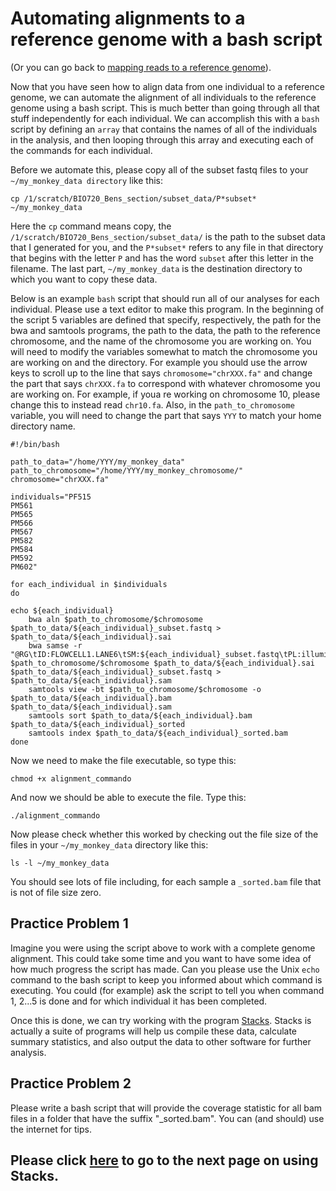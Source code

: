 # Automating alignments to a reference genome with a bash script

(Or you can go back to [mapping reads to a reference genome](https://github.com/evansbenj/BIO720/blob/master/2_Lecture_2_reference_genomes_and_read_mapping.md)).

Now that you have seen how to align data from one individual to a reference genome, we can automate the alignment of all individuals to the reference genome using a bash script. This is much better than going through all that stuff independently for each individual. We can accomplish this with a `bash` script by defining an `array` that contains the names of all of the individuals in the analysis, and then looping through this array and executing each of the commands for each individual.

Before we automate this, please copy all of the subset fastq files to your `~/my_monkey_data directory` like this:

`cp /1/scratch/BIO720_Bens_section/subset_data/P*subset* ~/my_monkey_data`

Here the `cp` command means copy, the `/1/scratch/BIO720_Bens_section/subset_data/` is the path to the subset data that I generated for you, and the `P*subset*` refers to any file in that directory that begins with the letter `P` and has the word `subset` after this letter in the filename. The last part, `~/my_monkey_data` is the destination directory to which you want to copy these data.

Below is an example `bash` script that should run all of our analyses for each individual.  Please use a text editor to make this program.  In the beginning of the script 5 variables are defined that specify, respectively, the path for the bwa and samtools programs, the path to the data, the path to the reference chromosome, and the name of the chromosome you are working on. You will need to modify the variables somewhat to match the chromosome you are working on and the directory. For example you should use the arrow keys to scroll up to the line that says `chromosome="chrXXX.fa"` and change the part that says `chrXXX.fa` to correspond with whatever chromosome you are working on.  For example, if youa re working on chromosome 10, please change this to instead read `chr10.fa`. Also, in the `path_to_chromosome` variable, you will need to change the part that says `YYY` to match your home directory name.



```
#!/bin/bash                                                                                                                  

path_to_data="/home/YYY/my_monkey_data"
path_to_chromosome="/home/YYY/my_monkey_chromosome/"
chromosome="chrXXX.fa"

individuals="PF515
PM561
PM565
PM566
PM567
PM582
PM584
PM592
PM602"

for each_individual in $individuals
do

echo ${each_individual}
    bwa aln $path_to_chromosome/$chromosome $path_to_data/${each_individual}_subset.fastq > $path_to_data/${each_individual}.sai
    bwa samse -r "@RG\tID:FLOWCELL1.LANE6\tSM:${each_individual}_subset.fastq\tPL:illumina" $path_to_chromosome/$chromosome $path_to_data/${each_individual}.sai $path_to_data/${each_individual}_subset.fastq > $path_to_data/${each_individual}.sam
    samtools view -bt $path_to_chromosome/$chromosome -o $path_to_data/${each_individual}.bam $path_to_data/${each_individual}.sam
    samtools sort $path_to_data/${each_individual}.bam $path_to_data/${each_individual}_sorted
    samtools index $path_to_data/${each_individual}_sorted.bam
done

```



Now we need to make the file executable, so type this:

`chmod +x alignment_commando`

And now we should be able to execute the file.  Type this:

`./alignment_commando`

Now please check whether this worked by checking out the file size of the files in your `~/my_monkey_data` directory like this:

`ls -l ~/my_monkey_data`

You should see lots of file including, for each sample a `_sorted.bam` file that is not of file size zero.

## Practice Problem 1

Imagine you were using the script above to work with a complete genome alignment.  This could take some time and you want to have some idea of how much progress the script has made.  Can you please use the Unix `echo` command to the bash script to keep you informed about which command is executing.  You could (for example) ask the script to tell you when command 1, 2...5 is done and for which individual it has been completed.

Once this is done, we can try working with the program [Stacks](http://creskolab.uoregon.edu/stacks/manual/).  Stacks is actually a suite of programs will help us compile these data, calculate summary statistics, and also output the data to other software for further analysis.  

## Practice Problem 2

Please write a bash script that will provide the coverage statistic for all bam files in a folder that have the suffix "_sorted.bam".  You can (and should) use the internet for tips.

## Please click [here](https://github.com/evansbenj/Reduced-Representation-Workshop/blob/master/6_Using_Stacks_with_a_reference_genome.md) to go to the next page on using Stacks.
